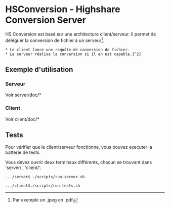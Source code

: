 # HSConversion - Highshare Conversion Server

HS Conversion est basé sur une architecture client/serveur. Il permet de déléguer la conversion de fichier à un serveur[^1].

	* Le client lance une requête de conversion de fichier.
	* Le serveur réalise la conversion si il en est capable.[^2]

## Exemple d'utilisation

### Serveur

Voir server/doc/*

### Client

Voir client/doc/*

## Tests

Pour vérifier que le client/serveur fonctionne, vous pouvez executer la batterie de tests.

Vous devez ouvrir deux terminaux différents, chacun se trouvant dans 'server/', 'client/'.

```
.../server$ ./scripts/run-server.sh
```

```
.../client$./scripts/run-tests.sh
```

[^1]: Par exemple un .jpeg en .pdf
[^2]: Dépend de la présence d'une librairie capable de réaliser la conversion.
